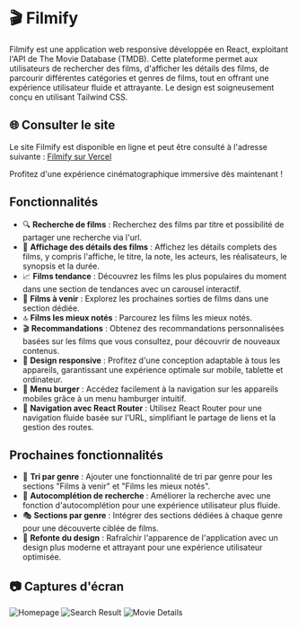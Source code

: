 # 🎬 Filmify

Filmify est une application web responsive développée en React, exploitant l'API de The Movie Database (TMDB). Cette plateforme permet aux utilisateurs de rechercher des films, d'afficher les détails des films, de parcourir différentes catégories et genres de films, tout en offrant une expérience utilisateur fluide et attrayante. Le design est soigneusement conçu en utilisant Tailwind CSS.

## 🌐 Consulter le site

Le site Filmify est disponible en ligne et peut être consulté à l'adresse suivante : [Filmify sur Vercel](https://filmify-alpha.vercel.app/)

Profitez d'une expérience cinématographique immersive dès maintenant !

## Fonctionnalités

- 🔍 **Recherche de films** : Recherchez des films par titre et possibilité de partager une recherche via l'url.
- 🎥 **Affichage des détails des films** : Affichez les détails complets des films, y compris l'affiche, le titre, la note, les acteurs, les réalisateurs, le synopsis et la durée.
- 📈 **Films tendance** : Découvrez les films les plus populaires du moment dans une section de tendances avec un carousel interactif.
- 📆 **Films à venir** : Explorez les prochaines sorties de films dans une section dédiée.
- 🔝 **Films les mieux notés** : Parcourez les films les mieux notés.
- 🎬 **Recommandations** : Obtenez des recommandations personnalisées basées sur les films que vous consultez, pour découvrir de nouveaux contenus.
- 📱 **Design responsive** : Profitez d'une conception adaptable à tous les appareils, garantissant une expérience optimale sur mobile, tablette et ordinateur.
- 🍔 **Menu burger** : Accédez facilement à la navigation sur les appareils mobiles grâce à un menu hamburger intuitif.
- 🔗 **Navigation avec React Router** : Utilisez React Router pour une navigation fluide basée sur l'URL, simplifiant le partage de liens et la gestion des routes.

## Prochaines fonctionnalités

- 🔄 **Tri par genre** : Ajouter une fonctionnalité de tri par genre pour les sections "Films à venir" et "Films les mieux notés".
- 🌟 **Autocomplétion de recherche** : Améliorer la recherche avec une fonction d'autocomplétion pour une expérience utilisateur plus fluide.
- 🎭 **Sections par genre** : Intégrer des sections dédiées à chaque genre pour une découverte ciblée de films.
- 🎨 **Refonte du design** : Rafraîchir l'apparence de l'application avec un design plus moderne et attrayant pour une expérience utilisateur optimisée.

## 📷 Captures d'écran

![Homepage](https://i.ibb.co/mGt7kBr/screencapture-filmify-git-main-qlexisps-projects-vercel-app-2024-05-31-14-59-56.png)
![Search Result](https://i.ibb.co/2KYrLD0/screencapture-filmify-git-main-qlexisps-projects-vercel-app-search-evangelion-2024-05-31-15-11-08.png)
![Movie Details](https://i.ibb.co/xzPrwDv/screencapture-filmify-git-main-qlexisps-projects-vercel-app-movie-550-2024-05-31-15-01-41.png)
